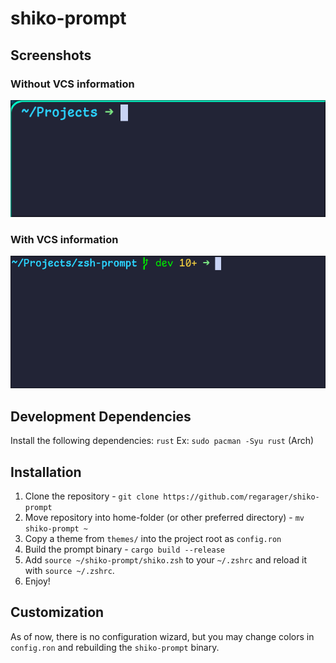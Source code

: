 # shiko-prompt

## Screenshots

### Without VCS information
![Without VCS](./images/without_vcs.png)

### With VCS information
![With VCS](./images/with_vcs.png)

## Development Dependencies
Install the following dependencies: `rust`
Ex: `sudo pacman -Syu rust` (Arch)

## Installation
1. Clone the repository - `git clone https://github.com/regarager/shiko-prompt`
2. Move repository into home-folder (or other preferred directory) - `mv shiko-prompt ~`
3. Copy a theme from `themes/` into the project root as `config.ron`
4. Build the prompt binary - `cargo build --release`
5. Add `source ~/shiko-prompt/shiko.zsh` to your `~/.zshrc` and reload it with `source ~/.zshrc`.
6. Enjoy!

## Customization

As of now, there is no configuration wizard, but you may change colors in `config.ron` and rebuilding the `shiko-prompt` binary.
